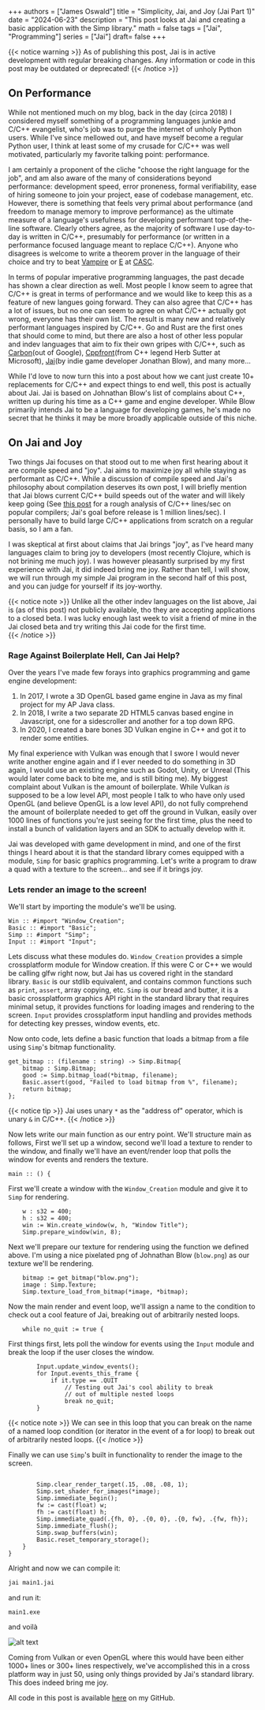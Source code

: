 +++
authors = ["James Oswald"]
title = "Simplicity, Jai, and Joy (Jai Part 1)" 
date = "2024-06-23"
description = "This post looks at Jai and creating a basic application with the Simp library."
math = false
tags = ["Jai", "Programming"]
series = ["Jai"]
draft= false
+++

{{< notice warning >}}
As of publishing this post, Jai is in active development with regular breaking changes. Any information or code in this post may be outdated or deprecated!
{{< /notice >}}

## On Performance
While not mentioned much on my blog, back in the day (circa 2018) I considered myself something of a programming languages junkie and C/C++ evangelist, who's job was to purge the internet of unholy Python users. While I've since mellowed out, and have myself become a regular Python user, I think at least some of my crusade for C/C++ was well motivated, particularly my favorite talking point: performance. 

I am certainly a proponent of the cliche "choose the right language for the job", and am also aware of the many of considerations beyond performance: development speed, error proneness, formal verifiability, ease of hiring someone to join your project, ease of codebase management, etc. However, there is something that feels very primal about performance (and freedom to manage memory to improve performance) as the ultimate measure of a language's usefulness for developing performant top-of-the-line software. Clearly others agree, as the majority of software I use day-to-day is written in C/C++, presumably for performance (or written in a performance focused language meant to replace C/C++). Anyone who disagrees is welcome to write a theorem prover in the language of their choice and try to beat [Vampire](https://vprover.github.io/) or [E](https://github.com/eprover/eprover) at [CASC](https://tptp.org/CASC/).

In terms of popular imperative programming languages, the past decade has shown a clear direction as well. Most people I know seem to agree that C/C++ is great in terms of performance and we would like to keep this as a feature of new langues going forward. They can also agree that C/C++ has a lot of issues, but no one can seem to agree on what C/C++ actually got wrong, everyone has their own list. The result is many new and relatively performant languages inspired by C/C++. Go and Rust are the first ones that should come to mind, but there are also a host of other less popular and indev languages that aim to fix their own gripes with C/C++, such as [Carbon](https://en.wikipedia.org/wiki/Carbon_(programming_language))(out of Google), [Cppfront](https://github.com/hsutter/cppfront)(from C++ legend Herb Sutter at Microsoft), [Jai](https://inductive.no/jai/)(by indie game developer Jonathan Blow), and many more... 

While I'd love to now turn this into a post about how we cant just create 10+ replacements for C/C++ and expect things to end well, this post is actually about Jai. Jai is based on Johnathan Blow's list of complains about C++, written up during his time as a C++ game and engine developer. While Blow primarily intends Jai to be a language for developing games, he's made no secret that he thinks it may be more broadly applicable outside of this niche. 

## On Jai and Joy

Two things Jai focuses on that stood out to me when first hearing about it are compile speed and "joy". Jai aims to maximize joy all while staying as performant as C/C++. While a discussion of compile speed and Jai's philosophy about compilation deserves its own post, I will briefly mention that Jai blows current C/C++ build speeds out of the water and will likely keep going (See [this post](https://wiki.alopex.li/LanguageCompilationSpeed#:~:text=gcc%3A%205%2C000%20loc%2Fsecond) for a rough analysis of C/C++ lines/sec on popular compilers; Jai's goal before release is 1 million lines/sec). I personally have to build large C/C++ applications from scratch on a regular basis, so I am a fan. 

I was skeptical at first about claims that Jai brings "joy", as I've heard many languages claim to bring joy to developers (most recently Clojure, which is not brining me much joy). I was however pleasantly surprised by my first experience with Jai, it did indeed bring me joy. Rather than tell, I will show, we will run through my simple Jai program in the second half of this post, and you can judge for yourself if its joy-worthy.

{{< notice note >}}
Unlike all the other indev languages on the list above, Jai is (as of this post) not publicly available, tho they are accepting applications to a closed beta. I was lucky enough last week to visit a friend of mine in the Jai closed beta and try writing this Jai code for the first time.  
{{< /notice >}}

### Rage Against Boilerplate Hell, Can Jai Help?

Over the years I've made few forays into graphics programming and game engine development:

1) In 2017, I wrote a 3D OpenGL based game engine in Java as my final project for my AP Java class.  
2) In 2018, I write a two separate 2D HTML5 canvas based engine in Javascript, one for a sidescroller and another for a top down RPG.
3) In 2020, I created a bare bones 3D Vulkan engine in C++ and got it to render some entities. 

My final experience with Vulkan was enough that I swore I would never write another engine again and if I ever needed to do something in 3D again, I would use an existing engine such as Godot, Unity, or Unreal (This would later come back to bite me, and is still biting me). 
My biggest complaint about Vulkan is the amount of boilerplate. While Vulkan *is* supposed to be a low level API, most people I talk to who have only used OpenGL (and believe OpenGL is a low level API), do not fully comprehend the amount of boilerplate needed to get off the ground in Vulkan, easily over 1000 lines of functions you're just seeing for the first time, plus the need to install a bunch of validation layers and an SDK to actually develop with it. 

Jai was developed with game development in mind, and one of the first things I heard about it is that the standard library comes equipped with a module, `Simp` for basic graphics programming. Let's write a program to draw a quad with a texture to the screen... and see if it brings joy.

### Lets render an image to the screen!

We'll start by importing the module's we'll be using.
```jai
Win :: #import "Window_Creation";
Basic :: #import "Basic";
Simp :: #import "Simp";
Input :: #import "Input";
```
Lets discuss what these modules do. `Window_Creation` provides a simple crossplatform module for Window creation. If this were C or C++ we would be calling glfw right now, but Jai has us covered right in the standard library. `Basic` is our stdlib equivalent, and contains common functions such as `print`, `assert`, array copying, etc. `Simp` is our bread and butter, it is a basic crossplatform graphics API right in the standard library that requires minimal setup, it provides functions for loading images and rendering to the screen. `Input` provides crossplatform input handling and provides methods for detecting key presses, window events, etc.

Now onto code, lets define a basic function that loads a bitmap from a file using `Simp`'s bitmap functionality.
```jai
get_bitmap :: (filename : string) -> Simp.Bitmap{
    bitmap : Simp.Bitmap;
    good := Simp.bitmap_load(*bitmap, filename);
    Basic.assert(good, "Failed to load bitmap from %", filename);
    return bitmap;
};
```
{{< notice tip >}}
Jai uses unary `*` as the "address of" operator, which is unary `&` in C/C++. 
{{< /notice >}}

Now lets write our main function as our entry point. We'll structure main as follows, First we'll set up a window, second we'll load a texture
to render to the window, and finally we'll have an event/render loop that polls the window for events and renders the texture. 

```jai
main :: () {
```

First we'll create a window with the `Window_Creation` module and give it to `Simp` for rendering. 

```jai
    w : s32 = 400;
    h : s32 = 400;
    win := Win.create_window(w, h, "Window Title");
    Simp.prepare_window(win, 8);
```

Next we'll prepare our texture for rendering using the function we defined above. I'm using a nice pixelated png of Johnathan Blow (`blow.png`) as our texture we'll be rendering. 

```jai
    bitmap := get_bitmap("blow.png");
    image : Simp.Texture;
    Simp.texture_load_from_bitmap(*image, *bitmap);
```

Now the main render and event loop, we'll assign a name to the condition to check out a cool feature of Jai, 
breaking out of arbitrarily nested loops.
```
    while no_quit := true {
```
First things first, lets poll the window for events using the `Input` module and break the loop if the user
closes the window. 
```
        Input.update_window_events();
        for Input.events_this_frame {
            if it.type == .QUIT
                // Testing out Jai's cool ability to break
                // out of multiple nested loops
                break no_quit; 
        }
```
{{< notice note >}}
We can see in this loop that you can break on the name of a named loop condition (or iterator in the event of a for loop) to break out of arbitrarily nested loops. 
{{< /notice >}}

Finally we can use `Simp`'s built in functionality to render the image to the screen. 
```jai

        Simp.clear_render_target(.15, .08, .08, 1);
        Simp.set_shader_for_images(*image);
        Simp.immediate_begin();
        fw := cast(float) w;
        fh := cast(float) h; 
        Simp.immediate_quad(.{fh, 0}, .{0, 0}, .{0, fw}, .{fw, fh});
        Simp.immediate_flush();
        Simp.swap_buffers(win);
        Basic.reset_temporary_storage();
    }
}
```
Alright and now we can compile it:

```bash
jai main1.jai
```

and run it:

```
main1.exe
```

and voilà  

![alt text](/blog/blow.png)

Coming from Vulkan or even OpenGL where this would have been either 1000+ lines or 300+ lines respectively, we've accomplished this in a cross platform way in just 50, using only things provided by Jai's standard library. This does indeed bring me joy.   

All code in this post is available [here](https://github.com/James-Oswald/Jai-Simp-and-Embed) on my GitHub.

